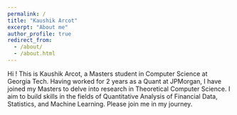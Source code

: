 ```yaml
---
permalink: /
title: "Kaushik Arcot"
excerpt: "About me"
author_profile: true
redirect_from: 
  - /about/
  - /about.html
---
```


Hi ! This is Kaushik Arcot, a Masters student in Computer Science at Georgia Tech. Having worked for 2 years as a Quant at JPMorgan, I have joined my Masters to delve into research in Theoretical Computer Science. I aim to build skills in the fields of Quantitative Analysis of Financial Data, Statistics, and Machine Learning. Please join me in my journey.